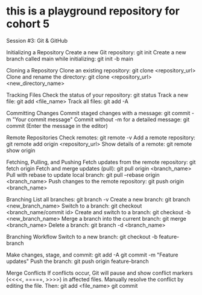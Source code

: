 # this is a playground repository for cohort 5

Session #3: Git & GitHub

Initializing a Repository
Create a new Git repository: git init
Create a new branch called main while initializing: git init -b main

Cloning a Repository
Clone an existing repository: git clone <repository_url>
Clone and rename the directory: git clone <repository_url> <new_directory_name>

Tracking Files
Check the status of your repository: git status
Track a new file: git add <file_name>
Track all files: git add -A

Committing Changes
Commit staged changes with a message: git commit -m "Your commit message"
Commit without -m for a detailed message: git commit (Enter the message in the editor)

Remote Repositories
Check remotes: git remote -v
Add a remote repository: git remote add origin <repository_url>
Show details of a remote: git remote show origin

Fetching, Pulling, and Pushing
Fetch updates from the remote repository: git fetch origin
Fetch and merge updates (pull): git pull origin <branch_name>
Pull with rebase to update local branch: git pull –rebase origin <branch_name>
Push changes to the remote repository: git push origin <branch_name>

Branching
List all branches: git branch -v
Create a new branch: git branch <new_branch_name>
Switch to a branch: git checkout <branch_name/commit id>
Create and switch to a branch: git checkout -b <new_branch_name>
Merge a branch into the current branch: git merge <branch_name>
Delete a branch: git branch -d <branch_name>

Branching Workflow
Switch to a new branch: git checkout -b feature-branch

Make changes, stage, and commit:
git add -A
git commit -m "Feature updates"
Push the branch: git push origin feature-branch

Merge Conflicts
If conflicts occur, Git will pause and show conflict markers (<<<<, =====, >>>>) in affected files. Manually resolve the conflict by editing the file. 
Then: git add <file_name>
git commit
